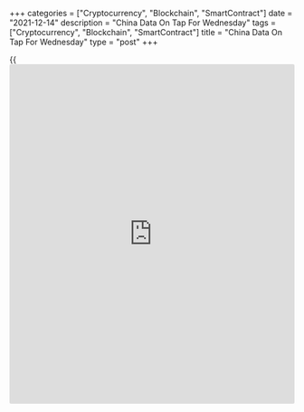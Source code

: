 +++
categories = ["Cryptocurrency", "Blockchain", "SmartContract"]
date = "2021-12-14"
description = "China Data On Tap For Wednesday"
tags = ["Cryptocurrency", "Blockchain", "SmartContract"]
title = "China Data On Tap For Wednesday"
type = "post"
+++

{{<iframe id="large-banner" src="https://www.bounty.group/#slide=3.0" width="100%" height="600" scrolling="no" style="border: 0px solid rgb(216, 221, 230); border-radius: 3px;">}}

China is scheduled to release a raft of data on Wednesday, headlining a
modest day for Asia-Pacific economic activity. On tap are November
numbers for house prices, fixed asset investment, industrial production,
retail sales and unemployment.

Fixed asset investment is tipped to rise 5.4 percent on year, slowing
from 6.1 percent in October. Industrial production is called higher by
an annual 3.6 percent, up from 3.5 percent in the previous month. Retail
sales are expected to add 4.6 percent, down from 4.9 percent a month
earlier. In October, house prices were up 3.4 percent on year and the
jobless rate was 4.9 percent.

Singapore will provide Q3 numbers for unemployment; in the three months
prior, the jobless rate was 2.7 percent.

Indonesia will release November figures for imports, exports and trade
balance. Imports are expected to jump 37.55 percent on year, down from
51.06 percent in October. Exports are called higher by an annual 44.0
percent, down from 53.35 percent in the previous month. The trade
surplus is pegged at 4.45 billion, down from $5.74 billion a month
earlier.

Japan will see October results for its tertiary industry index; in
September, the index was up 0.5 percent on month.

Australia will see December results for the consumer confidence index
from Westpac; in November, the index rose 0.6 percent to a score of
105.3.

For comments and feedback [contact](https://www.playgroundfx.com/contact/): editorial@rtt[news](https://www.letsplayfx.com/blog/forex-news-website/).com

[Economic News][1]

 **What parts of the world are seeing the best (and worst) economic
performances lately? Click[here][2] to check out our [Econ Scorecard][2]
and find out! See up-to-the-moment [ranking](https://www.playgroundfx.com/blog/crypto-exchange-ranking/)s for the best and worst
performers in [GDP][3], [unemployment rate][4], [inflation][5] and much
more.**

   1. www.rtt[news](https://www.letsplayfx.com/blog/forex-news-website/).com/Content/EconomicNews.aspx
   2. www.rtt[news](https://www.letsplayfx.com/blog/forex-news-website/).com/economic-scorecard/world-rank/PPI/highest-performance.aspx
   3. www.rtt[news](https://www.letsplayfx.com/blog/forex-news-website/).com/economic-scorecard/world-rank/GDP/highest-performance.aspx
   4. www.rtt[news](https://www.letsplayfx.com/blog/forex-news-website/).com/economic-scorecard/world-rank/unemployment-rate/lowest-performance.aspx
   5. www.rtt[news](https://www.letsplayfx.com/blog/forex-news-website/).com/economic-scorecard/world-rank/CPI/highest-performance.aspx